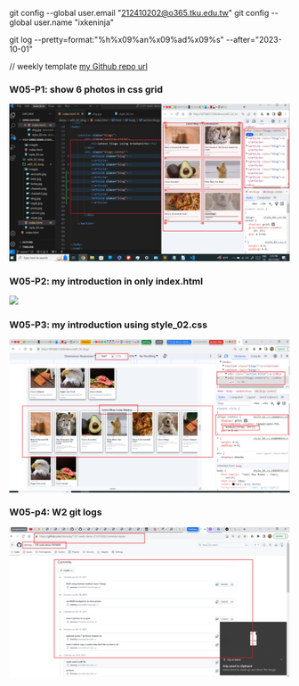 git config --global user.email "212410202@o365.tku.edu.tw"
git config --global user.name "ixkeninja"

git log --pretty=format:"%h%x09%an%x09%ad%x09%s" --after="2023-10-01"

// weekly template
[my Github repo url](https://github.com/ixkeninja/1121-sweb-demo-212410202)

### W05-P1: show 6 photos in css grid

![](w05-p1.png)

### W05-P2: my introduction in only index.html

![](w05-p2.png)

### W05-P3: my introduction using style_02.css

![](w05-p3.png)

### W05-p4: W2 git logs

![](w05-p4.png)
